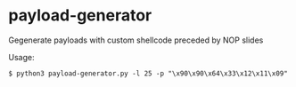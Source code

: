 # payload-generator
Gegenerate payloads with custom shellcode preceded by NOP slides

Usage:
```
$ python3 payload-generator.py -l 25 -p "\x90\x90\x64\x33\x12\x11\x09"
```
